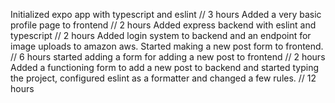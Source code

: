 Initialized expo app with typescript and eslint // 3 hours
Added a very basic profile page to frontend // 2 hours
Added express backend with eslint and typescript // 2 hours
Added login system to backend and an endpoint for image uploads to amazon aws. Started making a new post form to frontend. // 6 hours
started adding a form for adding a new post to frontend // 2 hours
Added a functioning form to add a new post to backend and started typing the project, configured eslint as a formatter and changed a few rules. // 12 hours
